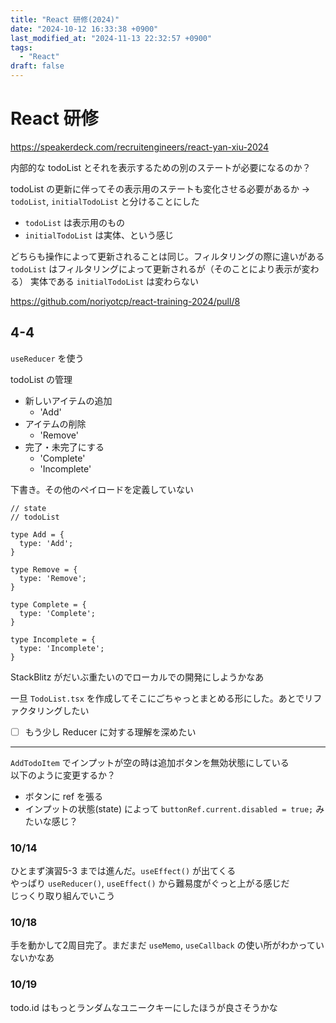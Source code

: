 ```yaml
---
title: "React 研修(2024)"
date: "2024-10-12 16:33:38 +0900"
last_modified_at: "2024-11-13 22:32:57 +0900"
tags:
  - "React"
draft: false
---
```

# React 研修
https://speakerdeck.com/recruitengineers/react-yan-xiu-2024

内部的な todoList とそれを表示するための別のステートが必要になるのか？  

todoList の更新に伴ってその表示用のステートも変化させる必要があるか
-> `todoList`, `initialTodoList` と分けることにした

- `todoList` は表示用のもの
- `initialTodoList` は実体、という感じ

どちらも操作によって更新されることは同じ。フィルタリングの際に違いがある  
`todoList` はフィルタリングによって更新されるが（そのことにより表示が変わる） 実体である `initialTodoList` は変わらない

https://github.com/noriyotcp/react-training-2024/pull/8

## 4-4
`useReducer` を使う

todoList の管理

- 新しいアイテムの追加
  - 'Add'
- アイテムの削除
  - 'Remove'
- 完了・未完了にする
  - 'Complete'
  - 'Incomplete'

下書き。その他のペイロードを定義していない

```tsx
// state
// todoList

type Add = {
  type: 'Add';
}

type Remove = {
  type: 'Remove';
}

type Complete = {
  type: 'Complete';
}

type Incomplete = {
  type: 'Incomplete';
}
```

StackBlitz がだいぶ重たいのでローカルでの開発にしようかなあ

一旦 `TodoList.tsx` を作成してそこにごちゃっとまとめる形にした。あとでリファクタリングしたい

- [ ] もう少し Reducer に対する理解を深めたい

---

`AddTodoItem` でインプットが空の時は追加ボタンを無効状態にしている  
以下のように変更するか？

- ボタンに ref を張る
- インプットの状態(state) によって `buttonRef.current.disabled = true;` みたいな感じ？

### 10/14
ひとまず演習5-3 までは進んだ。`useEffect()` が出てくる  
やっぱり `useReducer()`, `useEffect()` から難易度がぐっと上がる感じだ  
じっくり取り組んでいこう

### 10/18
手を動かして2周目完了。まだまだ `useMemo`, `useCallback` の使い所がわかっていないかなあ

### 10/19
todo.id はもっとランダムなユニークキーにしたほうが良さそうかな

